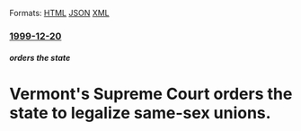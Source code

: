 
Formats: [HTML](/news/1999/12/20/vermont-s-supreme-court-orders-the-state-to-legalize-same-sex-unions.html)  [JSON](/news/1999/12/20/vermont-s-supreme-court-orders-the-state-to-legalize-same-sex-unions.json)  [XML](/news/1999/12/20/vermont-s-supreme-court-orders-the-state-to-legalize-same-sex-unions.xml)  

### [1999-12-20](/news/1999/12/20/index.md)

##### orders the state
#  Vermont's Supreme Court orders the state to legalize same-sex unions.



